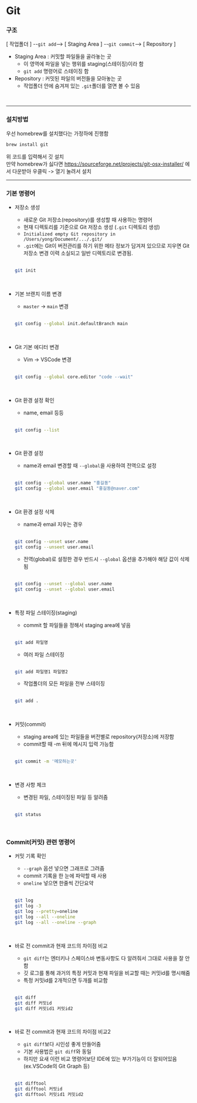 # Git

### 구조

[ 작업폴더 ] --`git add`--> [ Staging Area ] --`git commit`--> [ Repository ]

- Staging Area : 커밋할 파일들을 골라놓는 곳
  - 이 영역에 파일을 넣는 행위를 staging(스테이징)이라 함
  - `git add` 명령어로 스테이징 함
- Repository : 커밋된 파일의 버전들을 모아놓는 곳
  - 작업폴더 안에 숨겨져 있는 `.git`폴더를 열면 볼 수 있음

<br>

---

### 설치방법

우선 homebrew를 설치했다는 가정하에 진행함

```zsh
brew install git
```
위 코드를 입력해서 깃 설치<br>
만약 homebrew가 싫다면 https://sourceforge.net/projects/git-osx-installer/ 에서 다운받아 우클릭 -> 열기 눌려서 설치


---

### 기본 명령어

- 저장소 생성
  - 새로운 Git 저장소(repository)를 생성할 때 사용하는 명령어
  - 현재 디렉토리를 기준으로 Git 저장소 생성 (`.git` 디렉토리 생성)
  - `Initialized empty Git repository in /Users/yong/Document/.../.git/`
  - `.git`에는 Git이 버전관리를 하기 위한 메타 정보가 담겨져 있으므로 지우면 Git 저장소 변경 이력 소실되고 일반 디렉토리로 변경됨.
  
  <br>
  
  ```zsh
  git init
  ```

<br>

- 기본 브랜치 이름 변경
  - `master` -> `main` 변경
  
  <br>
  
  ```zsh
  git config --global init.defaultBranch main
  ```

<br>

- Git 기본 에디터 변경
  - Vim -> VSCode 변경
  
  <br>
  
  ```zsh
  git config --global core.editor "code --wait"
  ```

<br>

- Git 환경 설정 확인
  - name, email 등등
  
  <br>
  
  ```zsh
  git config --list
  ```

<br>

- Git 환경 설정
  - name과 email 변경할 때 `--global`을 사용하여 전역으로 설정
  
  <br>
  
  ```zsh
  git config --global user.name "홍길동"
  git config --global user.email "홍길동@naver.com"
  ```

<br>

- Git 환경 설정 삭제
  - name과 email 지우는 경우
  
  <br>
  
  ```zsh
  git config --unset user.name
  git config --unseet user.email
  ```
  - 전역(global)로 설정한 경우 반드시 `--global` 옵션을 추가해야 해당 값이 삭제됨
  
  <br>

  ```zsh
  git config --unset --global user.name
  git config --unset --global user.email
  ```

<br>

- 특정 파일 스테이징(staging)
  - commit 할 파일들을 정해서 staging area에 넣음
  
  <br>
  
  ```zsh
  git add 파일명
  ```
  - 여러 파일 스테이징
  
  <br>
  
  ```zsh
  git add 파일명1 파일명2
  ```
  - 작업폴더의 모든 파일을 전부 스테이징
  
  <br>
  
  ```zsh
  git add .
  ```
  
<br>

- 커밋(commit)
  - staging area에 있는 파일들을 버전별로 repository(저장소)에 저장함
  - commit할 때 -m 뒤에 메시지 입력 가능함
  
  <br>
  
  ```zsh
  git commit -m '메모하는곳'
  ```

<br>

- 변경 사항 체크
  - 변경된 파일, 스테이징된 파일 등 알려줌
  
  <br>
  
  ```zsh
  git status
  ```
  
<br>

### Commit(커밋) 관련 명령어

- 커밋 기록 확인
  - `--graph` 옵션 넣으면 그래프로 그려줌
  - commit 기록을 한 눈에 파악할 때 사용
  - `oneline` 넣으면 한줄씩 간단요약
  <br>
  
  ```zsh
  git log
  git log -3
  git log --pretty=oneline
  git log --all --oneline
  git log --all --oneline --graph
  ```
  
<br>

- 바로 전 commit과 현재 코드의 차이점 비교
  - `git diff`는 엔터키나 스페이스바 변동사항도 다 알려줘서 그대로 사용을 잘 안함
  - 깃 로그를 통해 과거의 특정 커밋과 현재 파일을 비교할 때는 커밋id를 명시해줌
  - 특정 커밋id를 2개적으면 두개를 비교함
  
  <br>
  
  ```zsh
  git diff
  git diff 커밋id
  git diff 커밋id1 커밋id2
  ```

<br>

- 바로 전 commit과 현재 코드의 차이점 비교2
  - `git diff`보다 시인성 좋게 만들어줌
  - 기본 사용법은 `git diff`와 동일
  - 하지만 요새 이런 비교 명령어보단 IDE에 있는 부가기능이 더 잘되어있음(ex.VSCode의 Git Graph 등)
  
  <br>
  
  ```zsh
  git difftool
  git difftool 커밋id
  git difftool 커밋id1 커밋id2
  ```
